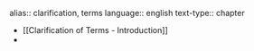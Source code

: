 alias:: clarification, terms
language:: english
text-type:: chapter

- [[Clarification of Terms - Introduction]]
-